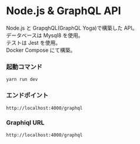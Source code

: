 # Node.js & GraphQL API

Node.js と GrapqhQL(GraphQL Yoga)で構築した API。  
データベースは Mysql8 を使用。  
テストは Jest を使用。  
Docker Compose にて構築。

### 起動コマンド

```
yarn run dev
```

### エンドポイント

```
http://localhost:4000/graphql
```

### Graphiql URL

```
http://localhost:4000/graphql
```
